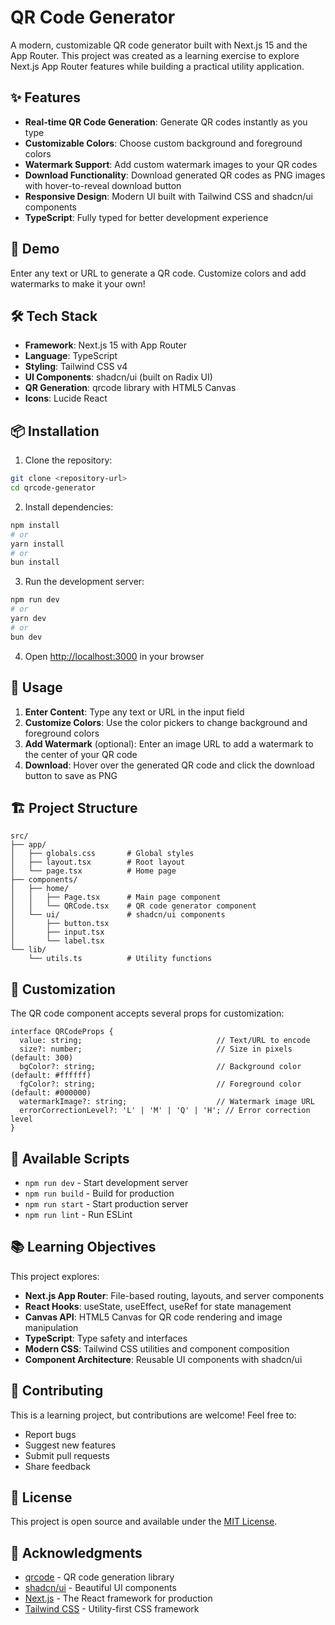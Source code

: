 # QR Code Generator

A modern, customizable QR code generator built with Next.js 15 and the App Router. This project was created as a learning exercise to explore Next.js App Router features while building a practical utility application.

## ✨ Features

- **Real-time QR Code Generation**: Generate QR codes instantly as you type
- **Customizable Colors**: Choose custom background and foreground colors
- **Watermark Support**: Add custom watermark images to your QR codes
- **Download Functionality**: Download generated QR codes as PNG images with hover-to-reveal download button
- **Responsive Design**: Modern UI built with Tailwind CSS and shadcn/ui components
- **TypeScript**: Fully typed for better development experience

## 🚀 Demo

Enter any text or URL to generate a QR code. Customize colors and add watermarks to make it your own!

## 🛠️ Tech Stack

- **Framework**: Next.js 15 with App Router
- **Language**: TypeScript
- **Styling**: Tailwind CSS v4
- **UI Components**: shadcn/ui (built on Radix UI)
- **QR Generation**: qrcode library with HTML5 Canvas
- **Icons**: Lucide React

## 📦 Installation

1. Clone the repository:
```bash
git clone <repository-url>
cd qrcode-generator
```

2. Install dependencies:
```bash
npm install
# or
yarn install
# or
bun install
```

3. Run the development server:
```bash
npm run dev
# or
yarn dev
# or
bun dev
```

4. Open [http://localhost:3000](http://localhost:3000) in your browser

## 🎯 Usage

1. **Enter Content**: Type any text or URL in the input field
2. **Customize Colors**: Use the color pickers to change background and foreground colors
3. **Add Watermark** (optional): Enter an image URL to add a watermark to the center of your QR code
4. **Download**: Hover over the generated QR code and click the download button to save as PNG

## 🏗️ Project Structure

```
src/
├── app/
│   ├── globals.css       # Global styles
│   ├── layout.tsx        # Root layout
│   └── page.tsx          # Home page
├── components/
│   ├── home/
│   │   ├── Page.tsx      # Main page component
│   │   └── QRCode.tsx    # QR code generator component
│   └── ui/               # shadcn/ui components
│       ├── button.tsx
│       ├── input.tsx
│       └── label.tsx
└── lib/
    └── utils.ts          # Utility functions
```

## 🎨 Customization

The QR code component accepts several props for customization:

```tsx
interface QRCodeProps {
  value: string;                              // Text/URL to encode
  size?: number;                              // Size in pixels (default: 300)
  bgColor?: string;                           // Background color (default: #ffffff)
  fgColor?: string;                           // Foreground color (default: #000000)
  watermarkImage?: string;                    // Watermark image URL
  errorCorrectionLevel?: 'L' | 'M' | 'Q' | 'H'; // Error correction level
}
```

## 🔧 Available Scripts

- `npm run dev` - Start development server
- `npm run build` - Build for production
- `npm run start` - Start production server
- `npm run lint` - Run ESLint

## 📚 Learning Objectives

This project explores:

- **Next.js App Router**: File-based routing, layouts, and server components
- **React Hooks**: useState, useEffect, useRef for state management
- **Canvas API**: HTML5 Canvas for QR code rendering and image manipulation
- **TypeScript**: Type safety and interfaces
- **Modern CSS**: Tailwind CSS utilities and component composition
- **Component Architecture**: Reusable UI components with shadcn/ui

## 🤝 Contributing

This is a learning project, but contributions are welcome! Feel free to:

- Report bugs
- Suggest new features
- Submit pull requests
- Share feedback

## 📄 License

This project is open source and available under the [MIT License](LICENSE).

## 🙏 Acknowledgments

- [qrcode](https://github.com/soldair/node-qrcode) - QR code generation library
- [shadcn/ui](https://ui.shadcn.com/) - Beautiful UI components
- [Next.js](https://nextjs.org/) - The React framework for production
- [Tailwind CSS](https://tailwindcss.com/) - Utility-first CSS framework
